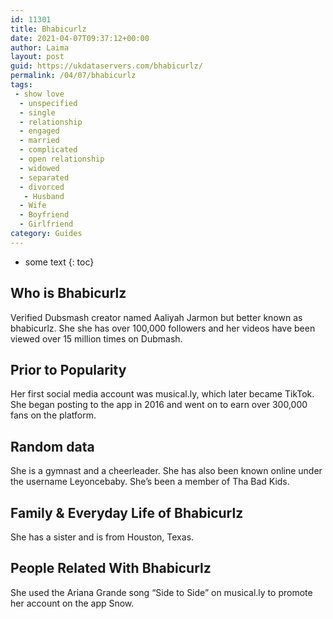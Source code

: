 ```yaml
---
id: 11301
title: Bhabicurlz
date: 2021-04-07T09:37:12+00:00
author: Laima
layout: post
guid: https://ukdataservers.com/bhabicurlz/
permalink: /04/07/bhabicurlz
tags:
 - show love
  - unspecified
  - single
  - relationship
  - engaged
  - married
  - complicated
  - open relationship
  - widowed
  - separated
  - divorced
   - Husband
  - Wife
  - Boyfriend
  - Girlfriend
category: Guides
---
```


* some text
{: toc}


## Who is Bhabicurlz
                  
                  
                  
Verified Dubsmash creator named Aaliyah Jarmon but better known as bhabicurlz. She she has over 100,000 followers and her videos have been viewed over 15 million times on Dubmash.
                  
              
            
              
            
                
                
                
## Prior to Popularity
                  
                  
                  
Her first social media account was musical.ly, which later became TikTok. She began posting to the app in 2016 and went on to earn over 300,000 fans on the platform. 
                  
              
            
              
            
                
                
                
## Random data
                  
                  
                  
She is a gymnast and a cheerleader. She has also been known online under the username Leyoncebaby. She&#8217;s been a member of Tha Bad Kids.
                  
              
            
              
            
                
                
                
## Family & Everyday Life of Bhabicurlz
                  
                  
                  
She has a sister and is from Houston, Texas. 
                  
              
            
              
            
                
                
                
## People Related With Bhabicurlz
                  
                  
                  
She used the Ariana Grande song &#8220;Side to Side&#8221; on musical.ly to promote her account on the app Snow. 
                  
              
            
              
            
                
              
            
              
              
            
            
              
            
          
          
          